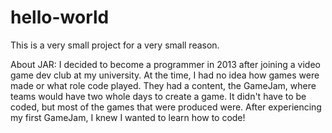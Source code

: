 # hello-world
This is a very small project for a very small reason.

About JAR: I decided to become a programmer in 2013 after joining a video game dev club at my university. At the time, I had no idea how games were made or what role code played. They had a content, the GameJam, where teams would have two whole days to create a game. It didn't have to be coded, but most of the games that were produced were. After experiencing my first GameJam, I knew I wanted to learn how to code!
